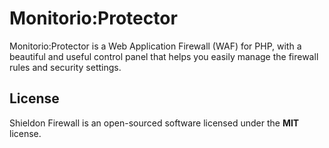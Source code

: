 #  Monitorio:Protector

Monitorio:Protector is a Web Application Firewall (WAF) for PHP, with a beautiful and useful control panel that helps you easily manage the firewall rules and security settings.

## License

Shieldon Firewall is an open-sourced software licensed under the **MIT** license.
